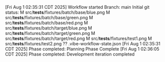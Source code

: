 [Fri Aug 1 02:35:31 CDT 2025] Workflow started
Branch: main
Initial git status:
M src/**tests**/fixtures/batch/base/blue.png
M src/**tests**/fixtures/batch/base/green.png
M src/**tests**/fixtures/batch/base/red.png
M src/**tests**/fixtures/batch/target/blue.png
M src/**tests**/fixtures/batch/target/green.png
M src/**tests**/fixtures/batch/target/red.png
M src/**tests**/fixtures/test1.png
M src/**tests**/fixtures/test2.png
?? .vibe-workflow-state.json
[Fri Aug 1 02:35:31 CDT 2025] Phase completed: Planning Phase Complete
[Fri Aug 1 02:36:05 CDT 2025] Phase completed: Development iteration completed

